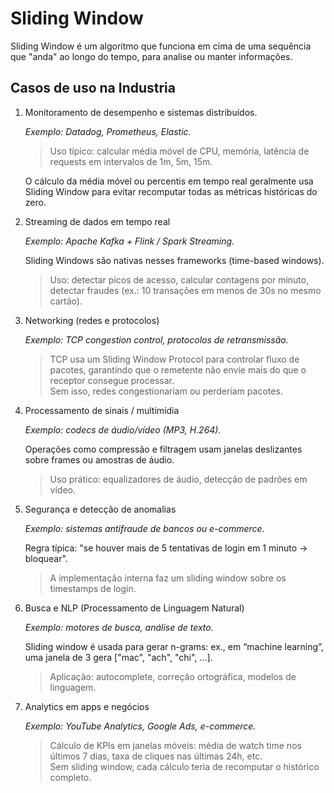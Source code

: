 # Sliding Window
Sliding Window é um algoritmo que funciona em cima de uma sequência que "anda" ao longo do tempo, para analise ou manter informações.

## Casos de uso na Industria

1. Monitoramento de desempenho e sistemas distribuídos.

    *Exemplo: Datadog, Prometheus, Elastic.*

    > Uso típico: calcular média móvel de CPU, memória, latência de requests em intervalos de 1m, 5m, 15m.

    O cálculo da média móvel ou percentis em tempo real geralmente usa Sliding Window para evitar recomputar todas as métricas históricas do zero.

2. Streaming de dados em tempo real

    *Exemplo: Apache Kafka + Flink / Spark Streaming.*

    Sliding Windows são nativas nesses frameworks (time-based windows).

    > Uso: detectar picos de acesso, calcular contagens por minuto, detectar fraudes (ex.: 10 transações em menos de 30s no mesmo cartão).

3. Networking (redes e protocolos)

    *Exemplo: TCP congestion control, protocolos de retransmissão.*

    > TCP usa um Sliding Window Protocol para controlar fluxo de pacotes, garantindo que o remetente não envie mais do que o receptor consegue processar.      
    Sem isso, redes congestionariam ou perderiam pacotes.

4. Processamento de sinais / multimídia

    *Exemplo: codecs de áudio/vídeo (MP3, H.264).*

    Operações como compressão e filtragem usam janelas deslizantes sobre frames ou amostras de áudio.

    > Uso prático: equalizadores de áudio, detecção de padrões em vídeo.

5. Segurança e detecção de anomalias

    *Exemplo: sistemas antifraude de bancos ou e-commerce.*

    Regra típica: "se houver mais de 5 tentativas de login em 1 minuto → bloquear".

    > A implementação interna faz um sliding window sobre os timestamps de login.

6. Busca e NLP (Processamento de Linguagem Natural)

    *Exemplo: motores de busca, análise de texto.*

    Sliding window é usada para gerar n-grams: ex., em “machine learning”, uma janela de 3 gera ["mac", "ach", "chi", …].

    > Aplicação: autocomplete, correção ortográfica, modelos de linguagem.

7. Analytics em apps e negócios

    *Exemplo: YouTube Analytics, Google Ads, e-commerce.*

    > Cálculo de KPIs em janelas móveis: média de watch time nos últimos 7 dias, taxa de cliques nas últimas 24h, etc.    
    Sem sliding window, cada cálculo teria de recomputar o histórico completo.